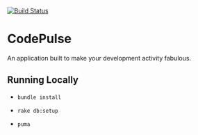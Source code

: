 [![Build Status](https://travis-ci.org/buob/codepulse.png)](https://travis-ci.org/buob/codepulse)

# CodePulse

An application built to make your development activity fabulous.

## Running Locally

* `bundle install`

* `rake db:setup`

* `puma`
